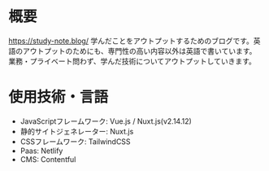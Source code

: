 # 概要
https://study-note.blog/
学んだことをアウトプットするためのブログです。英語のアウトプットのためにも、専門性の高い内容以外は英語で書いています。
業務・プライベート問わず、学んだ技術についてアウトプットしていきます。

# 使用技術・言語
- JavaScriptフレームワーク: Vue.js / Nuxt.js(v2.14.12)  
- 静的サイトジェネレーター: Nuxt.js  
- CSSフレームワーク: TailwindCSS
- Paas: Netlify
- CMS: Contentful
